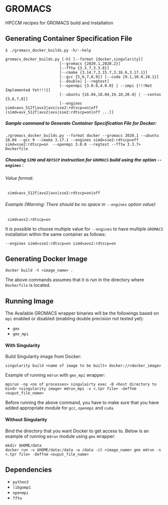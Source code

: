 # GROMACS
HPCCM recipes for GROMACS build and installation

## Generating Container Specification File

    $ ./gromacs_docker_builds.py -h/--help

    gromacs_docker_builds.py [-h] [--format {docker,singularity}]
                            [--gromacs {2020.1,2020.2}]
                            [--fftw {3.3.7,3.3.8}]
                            [--cmake {3.14.7,3.15.7,3.16.6,3.17.1}]
                            [--gcc {5,6,7,8,9}] [--cuda {9.1,10.0,10.1}]
                            [--double] [--regtest]
                            [--openmpi {3.0.0,4.0.0} | --impi {!!!Not Implemented Yet!!!}]
                            [--ubuntu {16.04,18.04,19.10,20.4} | --centos {5,6,7,8}]
                            [--engines simd=avx_512f|avx2|avx|sse2:rdtscp=on|off [simd=avx_512f|avx2|avx|sse2:rdtscp=on|off ...]]

##### Sample command to Generate Container Specification File for Docker:
    ./gromacs_docker_builds.py --format docker --gromacs 2020.1 --ubuntu 18.04 --gcc 9 --cmake 3.17.1 --engines simd=sse2:rdtscp=off simd=sse2:rdtscp=on  --openmpi 3.0.0 --regtest --fftw 3.3.7> Dockerfile

##### Choosing `SIMD` and `RDTSCP` instruction for `GROMACS` build using the option `--engines` :
###### Value format:
     simd=avx_512f|avx2|avx|sse2:rdtscp=on|off
###### Example (Warning: There should be no space in `--engines` option value)
     simd=avx2:rdtscp=on

It is possible to choose multiple value for `--engines` to have multiple `GROMACS` installation within the same container as follows:

    --engines simd=sse2:rdtscp=on simd=avx2:rdtscp=on

## Generating Docker Image
    docker build -t <image_name> .

The above commands assumes that it is run in the directory where `Dockerfile` is located.

## Running Image
The Available GROMACS wrapper binaries will be the followings based on `mpi` enabled or disabled (enabling double precision not tested yet):

* `gmx`
* `gmx_mpi`

#### With Singularity
Build Singularity image from Docker:

    singularity build <name of image to be built> docker://<docker_image>

Example of running `mdrun` with `gmx_mpi` wrapper:

    mpirun -np <no of processes> singulairty exec -B <host directory to bind> <singularity image> mdrun_mpi -s <.tpr file> -deffnm <ouput_file_name>

Before running the above command, you have to make sure that you have added appropriate module for `gcc`, `openmpi` and `cuda`.

#### Without Singularity

Bind the directory that you want Docker to get access to. Below is an example of running `mdrun` module using `gmx` wrapper:

    mkdir $HOME/data
    docker run -v $HOME/data:/data -w /data -it <image_name> gmx mdrun -s <.tpr file> -deffnm <ouput_file_name>


## Dependencies

* `python3`
* `libgomp1`
* `openmpi`
* `fftw`

